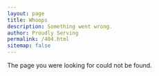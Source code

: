 ```yaml
---
layout: page
title: Whoops
description: Something went wrong.
author: Proudly Serving
permalink: /404.html
sitemap: false
---
```


The page you were looking for could not be found.

